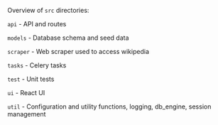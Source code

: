 Overview of `src` directories:

`api` - API and routes

`models` - Database schema and seed data

`scraper` - Web scraper used to access wikipedia

`tasks` - Celery tasks

`test` - Unit tests

`ui` - React UI

`util` - Configuration and utility functions, logging, db_engine, session management
